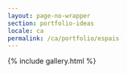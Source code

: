 ```yaml
---
layout: page-no-wrapper
section: portfolio-ideas
locale: ca
permalink: /ca/portfolio/espais
---
```


<div class="wrapper">
  {% include gallery.html %}
</div>
